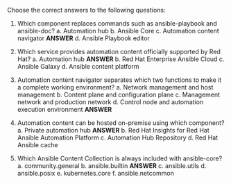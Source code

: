 Choose the correct answers to the following questions:
1. Which component replaces commands such as ansible-playbook and ansible-doc?
a. Automation hub
b. Ansible Core
c. Automation content navigator **ANSWER**
d. Ansible Playbook editor

2. Which service provides automation content officially supported by Red Hat?
a. Automation hub **ANSWER**
b. Red Hat Enterprise Ansible Cloud
c. Ansible Galaxy
d. Ansible content platform

3. Automation content navigator separates which two functions to make it a complete
working environment?
a. Network management and host management
b. Content plane and configuration plane
c. Management network and production network
d. Control node and automation execution environment **ANSWER**

4. Automation content can be hosted on-premise using which component?
a. Private automation hub **ANSWER**
b. Red Hat Insights for Red Hat Ansible Automation Platform
c. Automation Hub Repository
d. Red Hat Ansible cache

5. Which Ansible Content Collection is always included with ansible-core?
a. community.general
b. ansible.builtin **ANSWER**
c. ansible.utils
d. ansible.posix
e. kubernetes.core
f. ansible.netcommon
